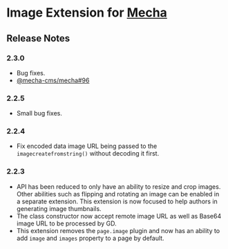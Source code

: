Image Extension for [Mecha](https://github.com/mecha-cms/mecha)
===============================================================

Release Notes
-------------

### 2.3.0

 - Bug fixes.
 - [@mecha-cms/mecha#96](https://github.com/mecha-cms/mecha/issues/96)

### 2.2.5

 - Small bug fixes.

### 2.2.4

 - Fix encoded data image URL being passed to the `imagecreatefromstring()` without decoding it first.

### 2.2.3

 - API has been reduced to only have an ability to resize and crop images. Other abilities such as flipping and rotating an image can be enabled in a separate extension. This extension is now focused to help authors in generating image thumbnails.
 - The class constructor now accept remote image URL as well as Base64 image URL to be processed by GD.
 - This extension removes the `page.image` plugin and now has an ability to add `image` and `images` property to a page by default.